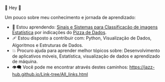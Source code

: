  🌸 Hey 🌸 


Um pouco sobre meu conhecimento e jornada de aprendizado:

- 💢  Estou aprendendo: [Sinais e Sistemas para Classificação de imagens](https://www.youtube.com/watch?v=0lvHURoyhtc&t=2073s) [Estatística](https://www.udacity.com/course/intro-to-statistics--st101) por indicações do [Pizza de Dados](https://github.com/PizzaDeDados/datascience-pizza?tab=readme-ov-file#intermediario).
- 🩹  Estou disposto a contribuir com: Python, Visualização de Dados, Algoritmos e Estruturas de Dados.
- 💥  Procuro ajuda para aprender melhor tópicos sobre: Desenvolvimento de aplicativos móveis, Estatística, visualização de dados e aprendizado de máquina.
- 👁‍🗨 Você pode me encontrar através destes caminhos: https://jazz-hub.github.io/Link-tree/All_links.html
